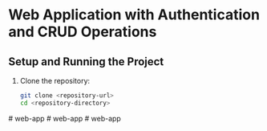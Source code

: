 
# Web Application with Authentication and CRUD Operations

## Setup and Running the Project

1. Clone the repository:
   ```bash
   git clone <repository-url>
   cd <repository-directory>
#   w e b - a p p  
 #   w e b - a p p  
 #   w e b - a p p  
 